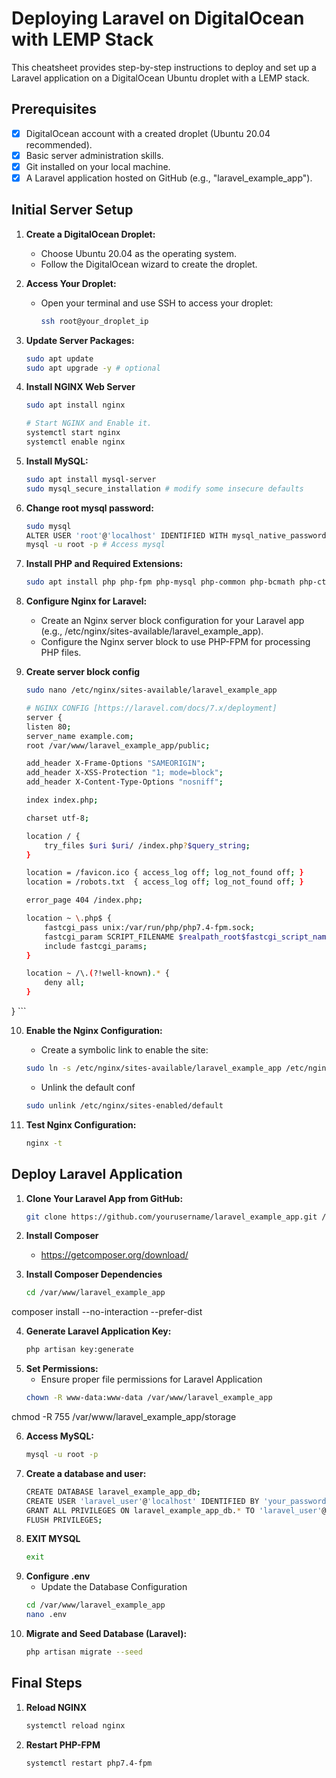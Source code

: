 # Deploying Laravel on DigitalOcean with LEMP Stack

This cheatsheet provides step-by-step instructions to deploy and set up a Laravel application on a DigitalOcean Ubuntu droplet with a LEMP stack.

## Prerequisites

- [x] DigitalOcean account with a created droplet (Ubuntu 20.04 recommended).
- [x] Basic server administration skills.
- [x] Git installed on your local machine.
- [x] A Laravel application hosted on GitHub (e.g., "laravel_example_app").

## Initial Server Setup

1. **Create a DigitalOcean Droplet:**
   - Choose Ubuntu 20.04 as the operating system.
   - Follow the DigitalOcean wizard to create the droplet.

2. **Access Your Droplet:**
   - Open your terminal and use SSH to access your droplet:
     ```bash
     ssh root@your_droplet_ip
     ```

3. **Update Server Packages:**
   ```bash
   sudo apt update
   sudo apt upgrade -y # optional
   
4. **Install NGINX Web Server**
    ```bash
    sudo apt install nginx
    
    # Start NGINX and Enable it.
    systemctl start nginx
    systemctl enable nginx   
   
5. **Install MySQL:**
    ```bash
    sudo apt install mysql-server
    sudo mysql_secure_installation # modify some insecure defaults

6. **Change root mysql password:**
    ```bash
    sudo mysql
    ALTER USER 'root'@'localhost' IDENTIFIED WITH mysql_native_password BY 'password';
    mysql -u root -p # Access mysql
    
7. **Install PHP and Required Extensions:**
    ```bash
    sudo apt install php php-fpm php-mysql php-common php-bcmath php-ctype php-json php-mbstring php-openssl php-pdo php-tokenizer php-xml php-zip php-gd
    
8. **Configure Nginx for Laravel:**
    - Create an Nginx server block configuration for your Laravel app (e.g., /etc/nginx/sites-available/laravel_example_app).
    - Configure the Nginx server block to use PHP-FPM for processing PHP files.
    
9. **Create server block config**
    ```bash
    sudo nano /etc/nginx/sites-available/laravel_example_app
    ```
    
    ```bash
    # NGINX CONFIG [https://laravel.com/docs/7.x/deployment]
    server {
    listen 80;
    server_name example.com;
    root /var/www/laravel_example_app/public;
 
    add_header X-Frame-Options "SAMEORIGIN";
    add_header X-XSS-Protection "1; mode=block";
    add_header X-Content-Type-Options "nosniff";
 
    index index.php;
 
    charset utf-8;
 
    location / {
        try_files $uri $uri/ /index.php?$query_string;
    }
 
    location = /favicon.ico { access_log off; log_not_found off; }
    location = /robots.txt  { access_log off; log_not_found off; }
 
    error_page 404 /index.php;
 
    location ~ \.php$ {
        fastcgi_pass unix:/var/run/php/php7.4-fpm.sock;
        fastcgi_param SCRIPT_FILENAME $realpath_root$fastcgi_script_name;
        include fastcgi_params;
    }
 
    location ~ /\.(?!well-known).* {
        deny all;
    }
}
    ```
    
10. **Enable the Nginx Configuration:**
    - Create a symbolic link to enable the site:
    ```bash
    sudo ln -s /etc/nginx/sites-available/laravel_example_app /etc/nginx/sites-enabled/
    ```

    - Unlink the default conf
    ```bash
    sudo unlink /etc/nginx/sites-enabled/default


11. **Test Nginx Configuration:**
    ```bash
    nginx -t

## Deploy Laravel Application

1. **Clone Your Laravel App from GitHub:**
    ```bash
    git clone https://github.com/yourusername/laravel_example_app.git /var/www/laravel_example_app

2. **Install Composer**    
    - https://getcomposer.org/download/

3. **Install Composer Dependencies**
    ```bash
    cd /var/www/laravel_example_app
composer install --no-interaction --prefer-dist

4. **Generate Laravel Application Key:**
    ```bash
    php artisan key:generate

5. **Set Permissions:**
    - Ensure proper file permissions for Laravel Application
    ```bash
    chown -R www-data:www-data /var/www/laravel_example_app
chmod -R 755 /var/www/laravel_example_app/storage


6. **Access MySQL:**
    ```bash
    mysql -u root -p

7. **Create a database and user:**
    ```bash
    CREATE DATABASE laravel_example_app_db;
    CREATE USER 'laravel_user'@'localhost' IDENTIFIED BY 'your_password';
    GRANT ALL PRIVILEGES ON laravel_example_app_db.* TO 'laravel_user'@'localhost';
    FLUSH PRIVILEGES;

8. **EXIT MYSQL**
    ```bash
    exit

9. **Configure .env**
    - Update the Database Configuration
    ```bash
    cd /var/www/laravel_example_app
    nano .env

    
10. **Migrate and Seed Database (Laravel):**
    ```bash
    php artisan migrate --seed

## Final Steps
1. **Reload NGINX**
    ```bash
    systemctl reload nginx

2. **Restart PHP-FPM**
    ```bash
    systemctl restart php7.4-fpm
